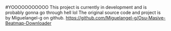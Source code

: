 #YOOOOOOOOOOO
This project is currently in development and is probably gonna go through hell lol
The original source code and project is by Miguelangel-g on github. https://github.com/Miguelangel-g/Osu-Masive-Beatmap-Downloader
